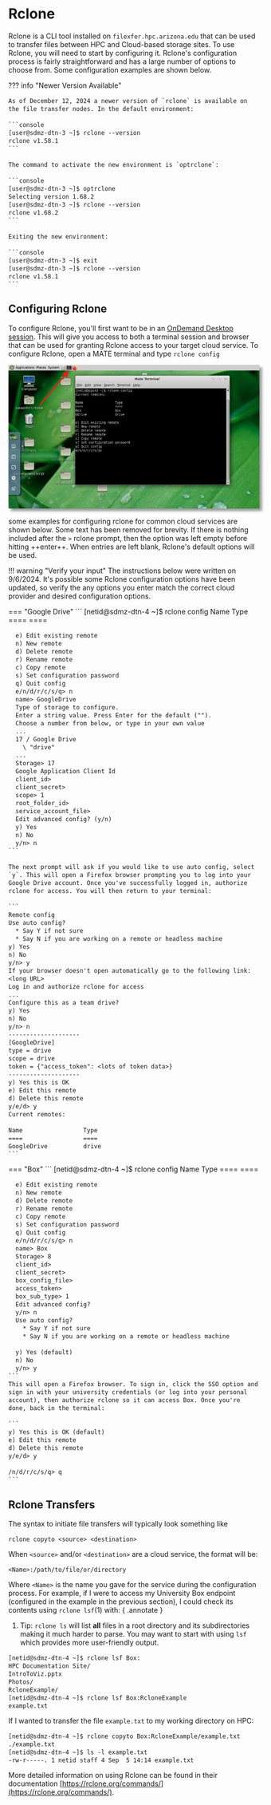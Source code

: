 # Rclone

Rclone is a CLI tool installed on ```filexfer.hpc.arizona.edu``` that can be used to transfer files between HPC and Cloud-based storage sites. To use Rclone, you will need to start by configuring it. Rclone's configuration process is fairly straightforward and has a large number of options to choose from. Some configuration examples are shown below. 

??? info "Newer Version Available"

    As of December 12, 2024 a newer version of `rclone` is available on the file transfer nodes. In the default environment:

    ```console
    [user@sdmz-dtn-3 ~]$ rclone --version
    rclone v1.58.1
    ```

    The command to activate the new environment is `optrclone`:

    ```console
    [user@sdmz-dtn-3 ~]$ optrclone
    Selecting version 1.68.2
    [user@sdmz-dtn-3 ~]$ rclone --version
    rclone v1.68.2
    ```

    Exiting the new environment:

    ```console
    [user@sdmz-dtn-3 ~]$ exit
    [user@sdmz-dtn-3 ~]$ rclone --version
    rclone v1.58.1
    ```

## Configuring Rclone

To configure Rclone, you'll first want to be in an [OnDemand Desktop session](../../../running_jobs/open_on_demand/). This will give you access to both a terminal session and browser that can be used for granting Rclone access to your target cloud service. To configure Rclone, open a MATE terminal and type `rclone config`

<img src="./images/rclone_config_ood_desktop.png" title="Globus homescreen" style="width:700px; box-shadow: 5px 5px 5px #999;">

some examples for configuring rclone for common cloud services are shown below. Some text has been removed for brevity. If there is nothing included after the `>` rclone prompt, then the option was left empty before hitting ++enter++. When entries are left blank, Rclone's default options will be used. 

!!! warning "Verify your input"
    The instructions below were written on 9/6/2024. It's possible some Rclone configuration options have been updated, so verify the any options you enter match the correct cloud provider and desired configuration options. 

=== "Google Drive"
    ```
    [netid@sdmz-dtn-4 ~]$ rclone config
    Name                 Type
    ====                 ====
  
      e) Edit existing remote
      n) New remote
      d) Delete remote
      r) Rename remote
      c) Copy remote
      s) Set configuration password
      q) Quit config
      e/n/d/r/c/s/q> n
      name> GoogleDrive
      Type of storage to configure.
      Enter a string value. Press Enter for the default ("").
      Choose a number from below, or type in your own value
      ...
      17 / Google Drive
        \ "drive"
      ...
      Storage> 17
      Google Application Client Id
      client_id>
      client_secret>
      scope> 1
      root_folder_id>
      service_account_file>
      Edit advanced config? (y/n)
      y) Yes
      n) No
      y/n> n
    ```

    The next prompt will ask if you would like to use auto config, select `y`. This will open a Firefox browser prompting you to log into your Google Drive account. Once you've successfully logged in, authorize rclone for access. You will then return to your terminal:

    ```
    Remote config
    Use auto config?
      * Say Y if not sure
      * Say N if you are working on a remote or headless machine
    y) Yes
    n) No
    y/n> y
    If your browser doesn't open automatically go to the following link: <long URL>
    Log in and authorize rclone for access
    ...
    Configure this as a team drive?
    y) Yes
    n) No
    y/n> n
    --------------------
    [GoogleDrive]
    type = drive
    scope = drive
    token = {"access_token": <lots of token data>}
    --------------------
    y) Yes this is OK
    e) Edit this remote
    d) Delete this remote
    y/e/d> y
    Current remotes:
 
    Name                 Type
    ====                 ====
    GoogleDrive          drive
    ```

=== "Box"
    ```
    [netid@sdmz-dtn-4 ~]$ rclone config
     Name                 Type
     ====                 ====
  
      e) Edit existing remote
      n) New remote
      d) Delete remote
      r) Rename remote
      c) Copy remote
      s) Set configuration password
      q) Quit config
      e/n/d/r/c/s/q> n
      name> Box
      Storage> 8
      client_id> 
      client_secret> 
      box_config_file> 
      access_token> 
      box_sub_type> 1
      Edit advanced config?
      y/n> n
      Use auto config?
        * Say Y if not sure
        * Say N if you are working on a remote or headless machine

      y) Yes (default)
      n) No
      y/n> y
    ```
    This will open a Firefox browser. To sign in, click the SSO option and sign in with your university credentials (or log into your personal account), then authorize rclone so it can access Box. Once you're done, back in the terminal:

    ```
    y) Yes this is OK (default)
    e) Edit this remote
    d) Delete this remote
    y/e/d> y

    /n/d/r/c/s/q> q
    ```

## Rclone Transfers

The syntax to initiate file transfers will typically look something like

```
rclone copyto <source> <destination>
```

When `<source>` and/or `<destination>` are a cloud service, the format will be:

```
<Name>:/path/to/file/or/directory
```

Where `<Name>` is the name you gave for the service during the configuration process. For example, if I were to access my University Box endpoint (configured in the example in the previous section), I could check its contents using `rclone lsf`(1) with:
{ .annotate }

1.  Tip: `rclone ls` will list **all** files in a root directory and its subdirectories making it much harder to parse. You may want to start with using `lsf` which provides more user-friendly output.

```console
[netid@sdmz-dtn-4 ~]$ rclone lsf Box:
HPC Documentation Site/
IntroToViz.pptx
Photos/
RcloneExample/
[netid@sdmz-dtn-4 ~]$ rclone lsf Box:RcloneExample
example.txt
```
If I wanted to transfer the file `example.txt` to my working directory on HPC:

```console
[netid@sdmz-dtn-4 ~]$ rclone copyto Box:RcloneExample/example.txt ./example.txt
[netid@sdmz-dtn-4 ~]$ ls -l example.txt 
-rw-r-----. 1 netid staff 4 Sep  5 14:14 example.txt
```

More detailed information on using Rclone can be found in their documentation [https://rclone.org/commands/](https://rclone.org/commands/). 